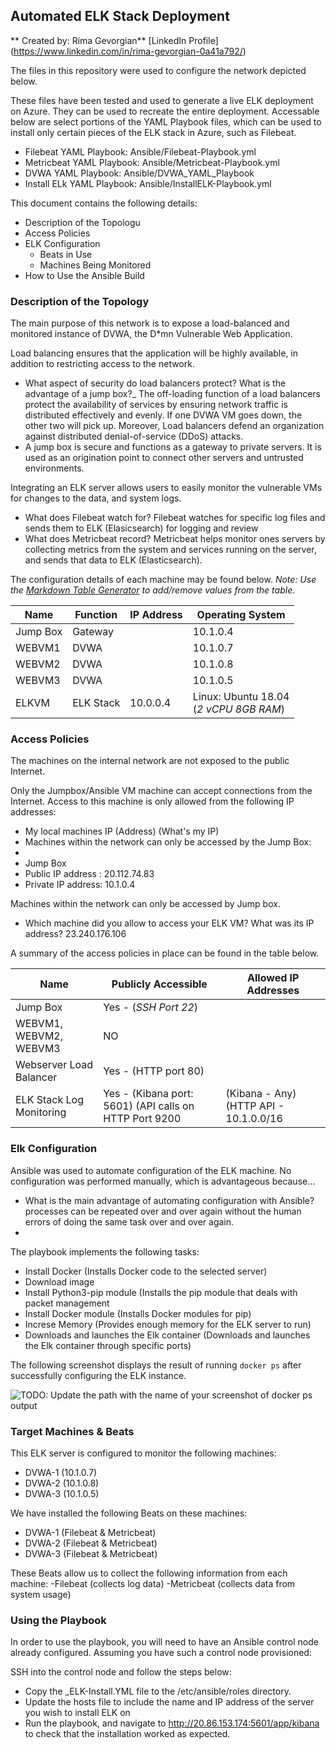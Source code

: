 ## Automated ELK Stack Deployment
** Created by: Rima Gevorgian**
[LinkedIn Profile] (https://www.linkedin.com/in/rima-gevorgian-0a41a792/)

The files in this repository were used to configure the network depicted below.


These files have been tested and used to generate a live ELK deployment on Azure. They can be used to recreate the entire deployment. Accessable below are select portions of the YAML Playbook files, which can be used to install only certain pieces of the ELK stack in Azure, such as Filebeat\.

  - Filebeat YAML Playbook: Ansible/Filebeat-Playbook.yml
  - Metricbeat YAML Playbook: Ansible/Metricbeat-Playbook.yml
  - DVWA YAML Playbook: Ansible/DVWA_YAML_Playbook
  - Install ELk YAML Playbook: Ansible/InstallELK-Playbook.yml

This document contains the following details:
- Description of the Topologu
- Access Policies
- ELK Configuration
  - Beats in Use
  - Machines Being Monitored
- How to Use the Ansible Build


### Description of the Topology

The main purpose of this network is to expose a load-balanced and monitored instance of DVWA, the D*mn Vulnerable Web Application.

Load balancing ensures that the application will be highly available, in addition to restricting access to the network.
- What aspect of security do load balancers protect? What is the advantage of a jump box?_ The off-loading function of a load balancers protect the availability of services by ensuring network traffic is distributed effectively and evenly. If one DVWA VM goes down, the other two will pick up. Moreover, Load balancers defend an organization against distributed denial-of-service (DDoS) attacks.
- A jump box is secure and functions as a gateway to private servers. It is used as an origination point to connect other servers and untrusted environments.

Integrating an ELK server allows users to easily monitor the vulnerable VMs for changes to the data, and system logs.
- What does Filebeat watch for? Filebeat watches for specific log files and sends them to ELK (Elasicsearch) for logging and review
- What does Metricbeat record? Metricbeat helps monitor ones servers by collecting metrics from the system and services running on the server, and sends that data to ELK (Elasticsearch).

The configuration details of each machine may be found below.
_Note: Use the [Markdown Table Generator](http://www.tablesgenerator.com/markdown_tables) to add/remove values from the table_.

| Name     | Function |        IP Address           | Operating System |
|----------|----------|------------|------------------|
| Jump Box | Gateway  |        | 10.1.0.4   | Linux: Ubuntu 18.04 <br> (*1 vCPU 1GB RAM*) |           
| WEBVM1   | DVWA     |        | 10.1.0.7   | Linux: Ubuntu 18.04 <br> (*1 vCPU 2GB RAM*) |           
| WEBVM2   | DVWA     |        | 10.1.0.8   | Linux: Ubuntu 18.04 <br> (*1 vCPU 2GB RAM*) |
| WEBVM3   |  DVWA    |        | 10.1.0.5   | Linux: Ubuntu 18.04 <br> (*1 VCPU 1GB RAM*) |           
| ELKVM    | ELK Stack         | 10.0.0.4   | Linux: Ubuntu 18.04 <br> (*2 vCPU 8GB RAM*) |           

### Access Policies

The machines on the internal network are not exposed to the public Internet. 

Only the Jumpbox/Ansible VM machine can accept connections from the Internet. Access to this machine is only allowed from the following IP addresses:
- My local machines IP (Address) (What's my IP)
- Machines within the network can only be accessed by the Jump Box:
- 
- Jump Box
- Public IP address : 20.112.74.83
- Private IP address: 10.1.0.4

Machines within the network can only be accessed by Jump box.
- Which machine did you allow to access your ELK VM? What was its IP address? 23.240.176.106 

A summary of the access policies in place can be found in the table below.

| Name     |                      Publicly Accessible |                                     Allowed IP Addresses |
|----------|---------------------|----------------------|
| Jump Box                       | Yes - (*SSH Port 22*)|                                   |My local machine's IP address (What's my IP)                        |
| WEBVM1, WEBVM2, WEBVM3         | NO                   |                                   |Webserver Load Balancer Public IP Address(20.83.104.100)            |
| Webserver Load Balancer        | Yes - (HTTP port 80) |                                   |Any                                                                 |
|ELK Stack Log Monitoring        | Yes - (Kibana port: 5601) (API calls on HTTP Port 9200   |(Kibana - Any) (HTTP API - 10.1.0.0/16                              |


### Elk Configuration

Ansible was used to automate configuration of the ELK machine. No configuration was performed manually, which is advantageous because...
- What is the main advantage of automating configuration with Ansible? processes can be repeated over and over again without the human errors of doing the same task over and over again.
-
The playbook implements the following tasks:
- Install Docker (Installs Docker code to the selected server)
- Download image
- Install Python3-pip module (Installs the pip module that deals with packet management
- Install Docker module (Installs Docker modules for pip)
- Increse Memory (Provides enough memory for the ELK server to run)
- Downloads and launches the Elk container (Downloads and launches the Elk container through specific ports)


The following screenshot displays the result of running `docker ps` after successfully configuring the ELK instance.

![TODO: Update the path with the name of your screenshot of docker ps output](Images/docker_ps_output.png)

### Target Machines & Beats
This ELK server is configured to monitor the following machines:
- DVWA-1 (10.1.0.7)
- DVWA-2 (10.1.0.8)
- DVWA-3 (10.1.0.5)

We have installed the following Beats on these machines:
- DVWA-1 (Filebeat & Metricbeat)
- DVWA-2 (Filebeat & Metricbeat)
- DVWA-3 (Filebeat & Metricbeat)

These Beats allow us to collect the following information from each machine:
-Filebeat (collects log data)
-Metricbeat (collects data from system usage)


### Using the Playbook
In order to use the playbook, you will need to have an Ansible control node already configured. Assuming you have such a control node provisioned: 

SSH into the control node and follow the steps below:
- Copy the _ELK-Install.YML file to the /etc/ansible/roles directory.
- Update the hosts file to include the name and IP address of the server you wish to install ELK on
- Run the playbook, and navigate to http://20.86.153.174:5601/app/kibana to check that the installation worked as expected.

